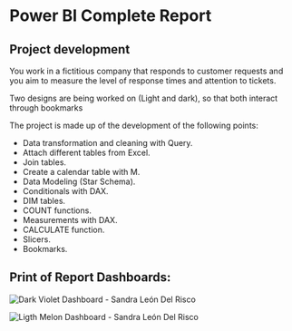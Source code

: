 <h1>Power BI Complete Report</h1>

<h2>Project development</h2>
<p>You work in a fictitious company that responds to customer requests and you aim to measure the level of response times and attention to tickets. 
<p>Two designs are being worked on (Light and dark), so that both interact through bookmarks</p>
<p>The project is made up of the development of the following points:</p>

<ul>
  <li>Data transformation and cleaning with Query.</li>
  <li>Attach different tables from Excel.</li>
  <li>Join tables.</li>
  <li>Create a calendar table with M.</li>
  <li>Data Modeling (Star Schema).</li>
  <li>Conditionals with DAX.</li>
  <li>DIM tables.</li>
  <li>COUNT functions.</li>
  <li>Measurements with DAX.</li>
  <li>CALCULATE function.</li>
  <li>Slicers.</li>
  <li>Bookmarks.</li>
</ul>

<h2>Print of Report Dashboards:</h2>

![Dark Violet Dashboard - Sandra León Del Risco](https://github.com/sandraldr27/powerBI_completeReport/assets/116546588/7ef42298-5a08-41b9-ae1b-186df0ed0fa4)


![Ligth Melon Dashboard - Sandra León Del Risco](https://github.com/sandraldr27/powerBI_completeReport/assets/116546588/5c4bb4ff-39cc-49a5-946b-f9d4aaa025ca)
